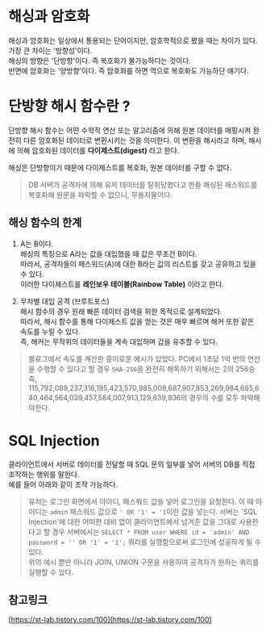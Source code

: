 # 해싱과 암호화
해싱과 암호화는 일상에서 통용되는 단어이지만, 암호학적으로 봤을 때는 차이가 있다.  
가장 큰 차이는 '방향성'이다.  
해싱의 방향은 '단방향'이다. 즉 복호화가 불가능하다는 것이다.  
반면에 암호화는 '양방향'이다. 즉 암호화를 하면 역으로 복호화도 가능하단 얘기다.  

# 단방향 해시 함수란 ?
단방향 해시 함수는 어떤 수학적 연산 또는 알고리즘에 의해 원본 데이터를 매핑시켜 완전히 다른 암호화된 데이터로 변환시키는 것을 의미한다. 이 변환을 해시라고 하며, 해시에 의해 암호화된 데이터를 __다이제스트(digest)__ 라고 한다.  

해싱은 단방향이기 때문에 다이제스트를 복호화, 원본 데이터를 구할 수 없다.  
> DB 서버가 공격자에 의해 유저 데이터를 탈취당했다고 한들 해싱된 패스워드를 복호화해 원문을 파악할 수 없으니, 무용지물이다.  

## 해싱 함수의 한계  
1. A는 B이다.  
해싱의 특징으로 A라는 값을 대입했을 때 값은 무조건 B이다.  
따라서, 공격자들이 패스워드(A)에 대한 B라는 값의 리스트를 갖고 공유하고 있을 수 있다.  
이러한 다이제스트를 __레인보우 테이블(Rainbow Table)__ 이라고 한다.  

2. 무차별 대입 공격 (브루트포스)  
해시 함수의 경우 원래 빠른 데이터 검색을 위한 목적으로 설계되었다.  
따라서, 해시 함수를 통해 다이제스트 값을 얻는 것은 매우 빠르며 해커 또한 같은 속도를 누릴 수 있다.  
즉, 해커는 무작위의 데이터들을 계속 대입하며 갑을 유추할 수 있다.  
> 블로그에서 속도를 계산한 흥미로운 예시가 있었다. PC에서 1초당 1억 번의 연산을 수행할 수 있다고 할 경우 `SHA-256`을 완전히 해독하기 위해서는 2의 256승 즉, 115,792,089,237,316,195,423,570,985,008,687,907,853,269,984,665,640,464,564,039,457,584,007,913,129,639,936의 경우의 수를 모두 파악해야한다.


# SQL Injection  
클라이언트에서 서버로 데이터를 전달할 때 SQL 문의 일부를 넣어 서버의 DB를 직접 조작하는 행위를 말한다.  
예를 들어 아래와 같이 조작 가능하다.  
> 유저는 로그인 화면에서 아이디, 패스워드 값을 넣어 로그인을 요청한다. 이 때 아이디는 `admin` 패스워드 값으로 `' OR '1' = '1`이란 값을 넣는다. 서버는 'SQL Injection'에 대한 어떠한 대비 없이 클라이언트에서 넘겨준 값을 그대로 사용한다고 할 경우 서버에서는 `SELECT * FROM user WHERE id = 'admin' AND password = '' OR '1' = '1';` 쿼리를 실행함으로써 로그인에 성공하게 될 수 있다.  
위의 예시 뿐만 아니라 JOIN, UNION 구문을 사용하여 공격자가 원하는 쿼리를 실행할 수 있다.  

## 참고링크  
[https://st-lab.tistory.com/100](https://st-lab.tistory.com/100)